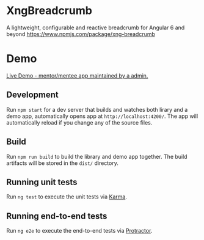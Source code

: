 # XngBreadcrumb

A lightweight, configurable and reactive breadcrumb for Angular 6 and beyond https://www.npmjs.com/package/xng-breadcrumb

# Demo

[Live Demo - mentor/mentee app maintained by a admin.](https://xng-breadcrumb.netlify.com)

## Development

Run `npm start` for a dev server that builds and watches both lirary and a demo app, automatically opens app at `http://localhost:4200/`. The app will automatically reload if you change any of the source files.

## Build

Run `npm run build` to build the library and demo app together. The build artifacts will be stored in the `dist/` directory.

## Running unit tests

Run `ng test` to execute the unit tests via [Karma](https://karma-runner.github.io).

## Running end-to-end tests

Run `ng e2e` to execute the end-to-end tests via [Protractor](http://www.protractortest.org/).
